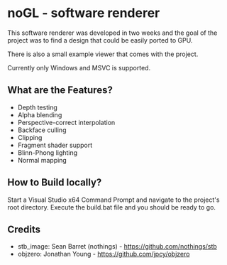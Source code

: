 # noGL - software renderer

This software renderer was developed in two weeks and the goal of the project was to find a design that could be easily ported to GPU.

There is also a small example viewer that comes with the project.

Currently only Windows and MSVC is supported.

## What are the Features?

- Depth testing
- Alpha blending
- Perspective-correct interpolation
- Backface culling
- Clipping
- Fragment shader support
- Blinn-Phong lighting
- Normal mapping

## How to Build locally?

Start a Visual Studio x64 Command Prompt and navigate to the project's root directory.
Execute the build.bat file and you should be ready to go.

## Credits

- stb_image: Sean Barret (nothings) - https://github.com/nothings/stb
- objzero: Jonathan Young - https://github.com/jpcy/objzero